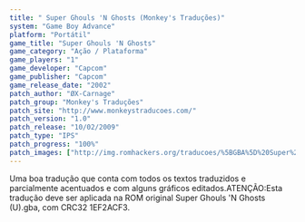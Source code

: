 ```yaml
---
title: " Super Ghouls 'N Ghosts (Monkey's Traduções)"
system: "Game Boy Advance"
platform: "Portátil"
game_title: "Super Ghouls 'N Ghosts"
game_category: "Ação / Plataforma"
game_players: "1"
game_developer: "Capcom"
game_publisher: "Capcom"
game_release_date: "2002"
patch_author: "ØX-Carnage"
patch_group: "Monkey's Traduções"
patch_site: "http://www.monkeystraducoes.com/"
patch_version: "1.0"
patch_release: "10/02/2009"
patch_type: "IPS"
patch_progress: "100%"
patch_images: ["http://img.romhackers.org/traducoes/%5BGBA%5D%20Super%20Ghouls%20'N%20Ghosts%20-%20Monkey's%20Tradu%C3%A7%C3%B5es%20-%201.png","http://img.romhackers.org/traducoes/%5BGBA%5D%20Super%20Ghouls%20'N%20Ghosts%20-%20Monkey's%20Tradu%C3%A7%C3%B5es%20-%202.png","http://img.romhackers.org/traducoes/%5BGBA%5D%20Super%20Ghouls%20'N%20Ghosts%20-%20Monkey's%20Tradu%C3%A7%C3%B5es%20-%203.png"]
---
```

Uma boa tradução que conta com todos os textos traduzidos e parcialmente acentuados e com alguns gráficos editados.ATENÇÃO:Esta tradução deve ser aplicada na ROM original Super Ghouls 'N Ghosts (U).gba, com CRC32 1EF2ACF3.